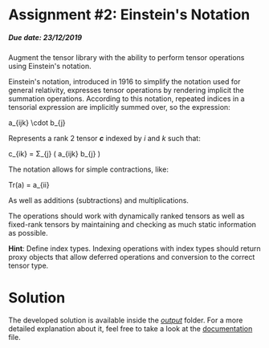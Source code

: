 # Assignment #2: Einstein's Notation
##### Due date: 23/12/2019

Augment the tensor library with the ability to perform tensor operations using Einstein's notation.

Einstein's notation, introduced in 1916 to simplify the notation used for general relativity, expresses tensor operations by rendering implicit the summation operations. According to this notation, repeated indices in a tensorial expression are implicitly summed over, so the expression:

a_{ijk} \cdot b_{j}

Represents a rank 2 tensor ***c*** indexed by *i* and *k* such that:

c_{ik} = Σ_{j} ( a_{ijk} b_{j} )

The notation allows for simple contractions, like:

Tr(a) = a_{ii}

As well as additions (subtractions) and multiplications.

The operations should work with dynamically ranked tensors as well as fixed-rank tensors by maintaining and checking as much static information as possible.

**Hint**: Define index types. Indexing operations with index types should return proxy objects that allow deferred operations and conversion to the correct tensor type.

# Solution
The developed solution is available inside the [*output*](https://github.com/FabioDainese/Advanced_Algorithms/tree/master/Assignments/2/Output/) folder. For a more detailed explanation about it, feel free to take a look at the [documentation](https://github.com/FabioDainese/Advanced_Algorithms/tree/master/Assignments/2/Output%20documentation.pdf) file.
